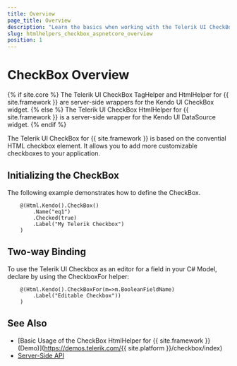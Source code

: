 ```yaml
---
title: Overview
page_title: Overview
description: "Learn the basics when working with the Telerik UI CheckBox component for {{ site.framework }}."
slug: htmlhelpers_checkbox_aspnetcore_overview
position: 1
---
```


# CheckBox Overview

{% if site.core %}
The Telerik UI CheckBox TagHelper and HtmlHelper for {{ site.framework }} are server-side wrappers for the Kendo UI CheckBox widget.
{% else %}
The Telerik UI CheckBox HtmlHelper for {{ site.framework }} is a server-side wrapper for the Kendo UI DataSource widget.
{% endif %}

The Telerik UI CheckBox for {{ site.framework }} is based on the convential HTML checkbox element. It allows you to add more customizable checkboxes to your application.

## Initializing the CheckBox

The following example demonstrates how to define the CheckBox.

```HtmlHelper
    @(Html.Kendo().CheckBox()
        .Name("eq1")    
        .Checked(true)
        .Label("My Telerik Checkbox")
    )
```

## Two-way Binding

To use the Telerik UI Checkbox as an editor for a field in your C# Model, declare by using the CheckboxFor helper:

```HtmlHelper
    @(Html.Kendo().CheckBoxFor(m=>m.BooleanFieldName)
        .Label("Editable Checkbox"))
    )
```

## See Also

* [Basic Usage of the CheckBox HtmlHelper for {{ site.framework }} (Demo)](https://demos.telerik.com/{{ site.platform }}/checkbox/index)
* [Server-Side API](/api/checkbox)

